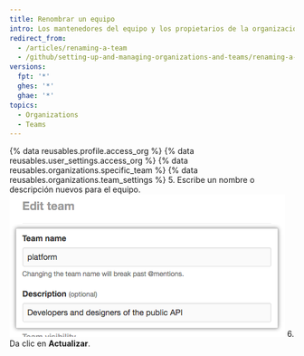 ```yaml
---
title: Renombrar un equipo
intro: Los mantenedores del equipo y los propietarios de la organización pueden editar el nombre y la descripción de un equipo.
redirect_from:
  - /articles/renaming-a-team
  - /github/setting-up-and-managing-organizations-and-teams/renaming-a-team
versions:
  fpt: '*'
  ghes: '*'
  ghae: '*'
topics:
  - Organizations
  - Teams
---
```


{% data reusables.profile.access_org %}
{% data reusables.user_settings.access_org %}
{% data reusables.organizations.specific_team %}
{% data reusables.organizations.team_settings %}
5. Escribe un nombre o descripción nuevos para el equipo. ![Campos para el nombre y la descripción del equipo](/assets/images/help/teams/team-name-description.png)
6. Da clic en **Actualizar**.
